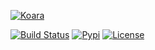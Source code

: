 [![Koara](http://codeaddslife.com/koara.png)](http://www.codeaddslife.com/koara)


[![Build Status](https://img.shields.io/travis/koara/koara-py.svg)](https://travis-ci.org/koara/koara-py)
[![Pypi](https://img.shields.io/pypi/v/koara.svg)](https://pypi.python.org/pypi/koara)
[![License](https://img.shields.io/badge/License-Apache%202.0-blue.svg)](https://github.com/koara/koara-py/blob/master/LICENSE)
